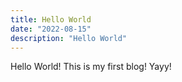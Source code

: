 ```yaml
---
title: Hello World
date: "2022-08-15"
description: "Hello World"
---
```


Hello World! This is my first blog! Yayy!